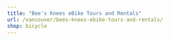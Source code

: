```yaml
---
title: "Bee's Knees eBike Tours and Rentals"
url: /vancouver/bees-knees-ebike-tours-and-rentals/
shop: bicycle
---
```

